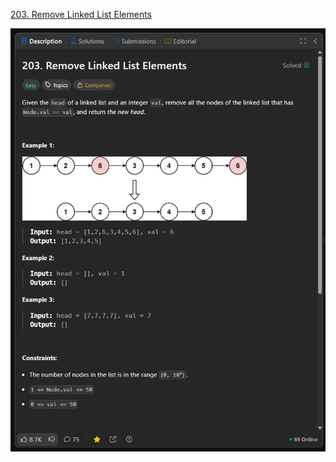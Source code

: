 [203. Remove Linked List Elements](https://leetcode.com/problems/remove-linked-list-elements/)

![Image 1](./images/image.png)
<!-- ![Image 2](./images/image%20copy.png) -->
<!-- ![Image 3](./images/image%20copy%202.png)
![Image 4](./images/image%20copy%203.png)
![Image 5](./images/image%20copy%204.png)
 -->